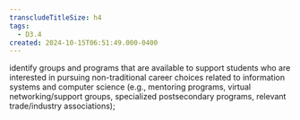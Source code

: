 ```yaml
---
transcludeTitleSize: h4
tags:
  - D3.4
created: 2024-10-15T06:51:49.000-0400
---
```

identify groups and programs that are available to support students who are interested in pursuing non-traditional career choices related to information systems and computer science (e.g., mentoring programs, virtual networking/support groups, specialized postsecondary programs, relevant trade/industry associations);